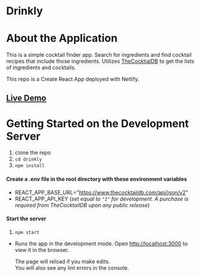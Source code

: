# Drinkly

# About the Application

This is a simple cocktail finder app. Search for ingredients and find cocktail recipes that include those ingredients. Utilizes [TheCocktialDB](https://www.thecocktaildb.com/) to get the lists of ingredients and cocktails.

This repo is a Create React App deployed with Netlify.

## [Live Demo](https://6014a6840f0d0b0008ef3934--happy-jones-ed171e.netlify.app/)

# Getting Started on the Development Server

1. clone the repo
2. `cd drinkly`
3. `npm install`

#### Create a .env file in the root directory with these environment variables
- REACT_APP_BASE_URL="https://www.thecocktaildb.com/api/json/v2"
- REACT_APP_API_KEY (*set equal to `"1"` for development. A purchase is required from TheCocktailDB upon any public release*)

#### Start the server
1. `npm start`

- Runs the app in the development mode.
  Open [http://localhost:3000](http://localhost:3000) to view it in the browser.

  The page will reload if you make edits.\
  You will also see any lint errors in the console.
